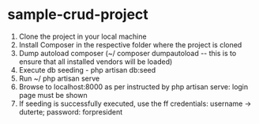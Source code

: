 # sample-crud-project

1. Clone the project in your local machine
2. Install Composer in the respective folder where the project is cloned
3. Dump autoload composer (~/ composer dumpautoload -- this is to ensure that all installed vendors will be loaded)
4. Execute db seeding - php artisan db:seed
5. Run ~/ php artisan serve
5. Browse to localhost:8000 as per instructed by php artisan serve: login page must be shown
6. If seeding is successfully executed, use the ff credentials: username -> duterte; password: forpresident